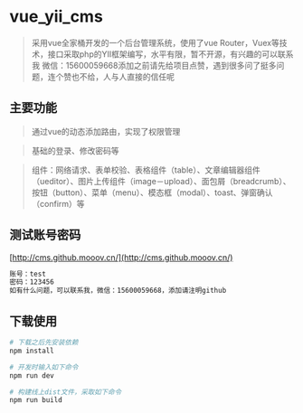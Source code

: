 # vue_yii_cms

> 采用vue全家桶开发的一个后台管理系统，使用了vue Router，Vuex等技术，接口采取php的YII框架编写，水平有限，暂不开源，有兴趣的可以联系我
> 微信：15600059668添加之前请先给项目点赞，遇到很多问了挺多问题，连个赞也不给，人与人直接的信任呢

## 主要功能
> 通过vue的动态添加路由，实现了权限管理

> 基础的登录、修改密码等

> 组件：网络请求、表单校验、表格组件（table）、文章编辑器组件（ueditor）、图片上传组件（image－upload）、面包屑（breadcrumb）、按钮（button）、菜单（menu）、模态框（modal）、toast、弹窗确认（confirm）等

## 测试账号密码
[http://cms.github.mooov.cn/](http://cms.github.mooov.cn/)
``` bash
账号：test
密码：123456
如有什么问题，可以联系我，微信：15600059668，添加请注明github

```

## 下载使用

``` bash
# 下载之后先安装依赖
npm install

# 开发时输入如下命令
npm run dev

# 构建线上dist文件，采取如下命令
npm run build

```


